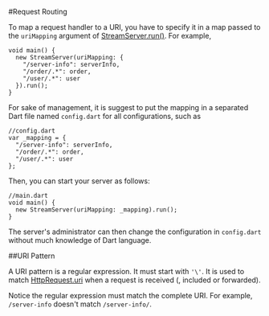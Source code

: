 #Request Routing

To map a request handler to a URI, you have to specify it in a map passed to the `uriMapping` argument of [StreamServer.run()](api:stream). For example,

    void main() {
      new StreamServer(uriMapping: {
        "/server-info": serverInfo,
        "/order/.*": order,
        "/user/.*": user
      }).run();
    }

For sake of management, it is suggest to put the mapping in a separated Dart file named `config.dart` for all configurations, such as

    //config.dart
    var _mapping = {
      "/server-info": serverInfo,
      "/order/.*": order,
      "/user/.*": user
    };

Then, you can start your server as follows:

    //main.dart
    void main() {
      new StreamServer(uriMapping: _mapping).run();
    }

The server's administrator can then change the configuration in `config.dart` without much knowledge of Dart language.

##URI Pattern

A URI pattern is a regular expression. It must start with `'\'`. It is used to match [HttpRequest.uri](dart:html) when a request is received (, included or forwarded).

Notice the regular expression must match the complete URI. For example, `/server-info` doesn't match `/server-info/`.
